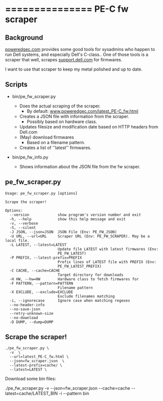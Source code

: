 ===============
PE-C fw scraper
===============

Background
----------
[poweredgec.com](http://www.poweredgec.com) provides some good tools for 
sysadmins who happen to run Dell systems, and especially Dell's C-class.. One
of those tools is a scraper that well, scrapes [support.dell.com](http://support.dell.com) 
for firmwares.

I want to use that scraper to keep my metal polished and up to date. 

Scripts
-------

  * bin/pe_fw_scraper.py
    * Does the actual scraping of the scraper.
      * By default: www.poweredgec.com/latest_PE-C_fw.html
    * Creates a JSON file with information from the scraper.
      * Possibly based on hardware class.
    * Updates filesize and modification date based on 
      HTTP headers from Dell.com
    * (May) download firmwares
      * Based on a filename pattern.
    * Creates a list of ''latest'' firmwares.
      
  * bin/pe_fw_info.py
    * Shows information about the JSON file from the fw scraper.

pe_fw_scraper.py
----------------
```
Usage: pe_fw_scraper.py [options]

Scrape the scraper!

Options:
  --version             show program's version number and exit
  -h, --help            show this help message and exit
  -v, --verbose         
  -S, --silent          
  -J JSON, --json=JSON  JSON File (Env: PE_FW_JSON)
  -U URL, --url=URL     Scraper URL (Env: PE_FW_SCRAPER). May be a local file.
  -L LATEST, --latest=LATEST
                        Update file LATEST with latest firmwares (Env:
                        PE_FW_LATEST)
  -P PREFIX, --latest-prefix=PREFIX
                        Prefix lines of LATEST file with PREFIX (Env:
                        PE_FW_LATEST_PREFIX)
  -C CACHE, --cache=CACHE
                        Target directory for downloads
  -H HW, --hw=HW        Hardware class to fetch firmwares for
  -F PATTERN, --pattern=PATTERN
                        Filename pattern
  -X EXCLUDE, --exclude=EXCLUDE
                        Exclude filenames matching
  -i, --ignorecase      Ignore case when matching regexes
  --no-header-info      
  --no-save-json        
  --retry-unknown-size  
  --no-download         
  -D DUMP, --dump=DUMP  
```

Scrape the scraper! 
-------------------

```
./pe_fw_scraper.py \
  -v  \
  --url=latest_PE-C_fw.html \ 
  --json=fw_scraper.json  \
  --latest-prefix=cache/ \
  --latest=LATEST \
```
Download some bin files:

  ./pe_fw_scraper.py -v --json=fw_scraper.json --cache=cache --latest=cache/LATEST_BIN -i --pattern bin
